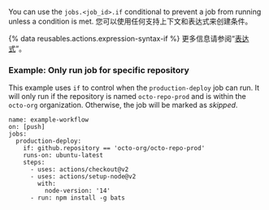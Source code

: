 You can use the `jobs.<job_id>.if` conditional to prevent a job from running unless a condition is met. 您可以使用任何支持上下文和表达式来创建条件。

{% data reusables.actions.expression-syntax-if %} 更多信息请参阅“[表达式](/actions/learn-github-actions/expressions)”。

### Example: Only run job for specific repository

This example uses `if` to control when the `production-deploy` job can run. It will only run if the repository is named `octo-repo-prod` and is within the `octo-org` organization. Otherwise, the job will be marked as _skipped_.

```yaml{:copy}
name: example-workflow
on: [push]
jobs:
  production-deploy:
    if: github.repository == 'octo-org/octo-repo-prod'
    runs-on: ubuntu-latest
    steps:
      - uses: actions/checkout@v2
      - uses: actions/setup-node@v2
        with:
          node-version: '14'
      - run: npm install -g bats
```
